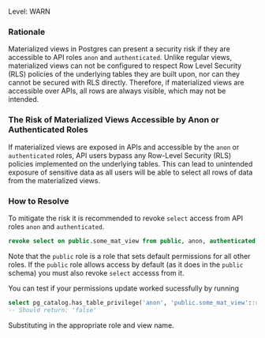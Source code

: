 Level: WARN

### Rationale

Materialized views in Postgres can present a security risk if they are accessible to API roles `anon` and `authenticated`. Unlike regular views, materialized views can not be configured to respect Row Level Security (RLS) policies of the underlying tables they are built upon, nor can they cannot be secured with RLS directly. Therefore, if materialized views are accessible over APIs, all rows are always visible, which may not be intended.

### The Risk of Materialized Views Accessible by Anon or Authenticated Roles

If materialized views are exposed in APIs and accessible by the `anon` or `authenticated` roles, API users bypass any Row-Level Security (RLS) policies implemented on the underlying tables. This can lead to unintended exposure of sensitive data as all users will be able to select all rows of data from the materialized views.

### How to Resolve

To mitigate the risk it is recommended to revoke `select` access from API roles `anon` and `authenticated`.

```sql
revoke select on public.some_mat_view from public, anon, authenticated;
```

Note that the `public` role is a role that sets default permissions for all other roles. If the `public` role allows access by default (as it does in the `public` schema) you must also revoke `select` accesss from it.

You can test if your permissions update worked sucessfully by running

```sql
select pg_catalog.has_table_privilege('anon', 'public.some_mat_view'::regclass::oid, 'select')
-- Should return: 'false'
```

Substituting in the appropriate role and view name.
